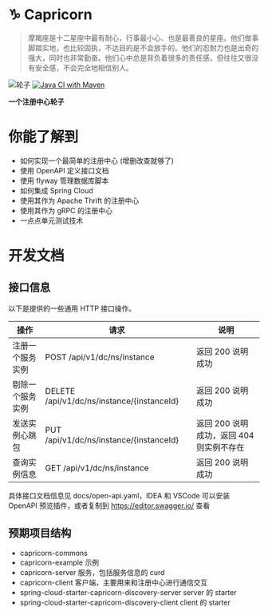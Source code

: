 # ♑ Capricorn

> 摩羯座是十二星座中最有耐心，行事最小心、也是最善良的星座。他们做事脚踏实地，也比较固执，不达目的是不会放手的。他们的忍耐力也是出奇的强大，同时也非常勤奋。他们心中总是背负着很多的责任感，但往往又很没有安全感，不会完全地相信别人。

![轮子](https://img.shields.io/badge/wheels-%E8%BD%AE%E5%AD%90-red)
[![Java CI with Maven](https://github.com/bug-wheels/Capricorn/actions/workflows/maven.yml/badge.svg)](https://github.com/bug-wheels/Capricorn/actions/workflows/maven.yml)

**一个注册中心轮子**

# 你能了解到

- 如何实现一个最简单的注册中心 (增删改查就够了)
- 使用 OpenAPI 定义接口文档
- 使用 flyway 管理数据库脚本
- 如何集成 Spring Cloud
- 使用其作为 Apache Thrift 的注册中心
- 使用其作为 gRPC 的注册中心
- 一点点单元测试技术

# 开发文档

## 接口信息

以下是提供的一些通用 HTTP 接口操作。 

| 操作             | **请求**                                   | **说明**                                 |
| ---------------- | ------------------------------------------ | ---------------------------------------- |
| 注册一个服务实例 | POST /api/v1/dc/ns/instance                | 返回 200 说明成功                        |
| 剔除一个服务实例 | DELETE /api/v1/dc/ns/instance/{instanceId} | 返回 200 说明成功                        |
| 发送实例心跳包   | PUT /api/v1/dc/ns/instance/{instanceId}    | 返回 200 说明成功，返回 404 则实例不存在 |
| 查询实例信息     | GET /api/v1/dc/ns/instance                 | 返回 200 说明成功                        |

具体接口文档信息见 docs/open-api.yaml，IDEA 和 VSCode 可以安装 OpenAPI 预览插件，或者复制到 https://editor.swagger.io/ 查看



## 预期项目结构

- capricorn-commons
- capricorn-example 示例
- capricorn-server 服务，包括服务信息的 curd
- capricorn-client 客户端，主要用来和注册中心进行通信交互
- spring-cloud-starter-capricorn-discovery-server server 的 starter
- spring-cloud-starter-capricorn-discovery-client client 的 starter

